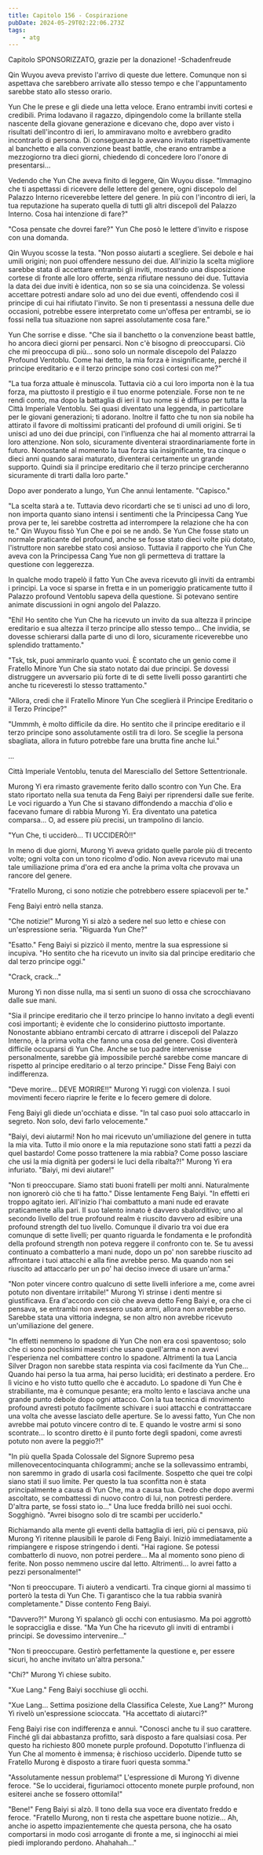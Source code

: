 ```yaml
---
title: Capitolo 156 - Cospirazione
pubDate: 2024-05-29T02:22:06.273Z
tags:
    - atg
---
```





Capitolo SPONSORIZZATO, grazie per la donazione!
-Schadenfreude


Qin Wuyou aveva previsto l'arrivo di queste due lettere. Comunque non si aspettava che sarebbero arrivate allo stesso tempo e che l'appuntamento sarebbe stato allo stesso orario.


Yun Che le prese e gli diede una letta veloce. Erano entrambi inviti cortesi e credibili.
Prima lodavano il ragazzo, dipingendolo come la brillante stella nascente della giovane generazione e dicevano che, dopo aver visto i risultati dell'incontro di ieri, lo ammiravano molto e avrebbero gradito incontrarlo di persona.
Di conseguenza lo avevano invitato rispettivamente al banchetto e alla convenzione beast battle, che erano entrambe a mezzogiorno tra dieci giorni, chiedendo di concedere loro l'onore di presentarsi...


Vedendo che Yun Che aveva finito di leggere, Qin Wuyou disse. "Immagino che ti aspettassi di ricevere delle lettere del genere, ogni discepolo del Palazzo Interno riceverebbe lettere del genere. In più con l'incontro di ieri, la tua reputazione ha superato quella di tutti gli altri discepoli del Palazzo Interno. Cosa hai intenzione di fare?"


"Cosa pensate che dovrei fare?" Yun Che posò le lettere d'invito e rispose con una domanda.


Qin Wuyou scosse la testa. "Non posso aiutarti a scegliere. Sei debole e hai umili origini; non puoi offendere nessuno dei due.
All'inizio la scelta migliore sarebbe stata di accettare entrambi gli inviti, mostrando una disposizione cortese di fronte alle loro offerte, senza rifiutare nessuno dei due. Tuttavia la data dei due inviti è identica, non so se sia una coincidenza. Se volessi accettare potresti andare solo ad uno dei due eventi, offendendo così il principe di cui hai rifiutato l'invito.
Se non ti presentassi a nessuna delle due occasioni, potrebbe essere interpretato come un'offesa per entrambi, se io fossi nella tua situazione non saprei assolutamente cosa fare."


Yun Che sorrise e disse. "Che sia il banchetto o la convenzione beast battle, ho ancora dieci giorni per pensarci. Non c'è bisogno di preoccuparsi. Ciò che mi preoccupa di più... sono solo un normale discepolo del Palazzo Profound Ventoblu. Come hai detto, la mia forza è insignificante, perché il principe ereditario e e il terzo principe sono così cortesi con me?"


"La tua forza attuale è minuscola. Tuttavia ciò a cui loro importa non è la tua forza, ma piuttosto il prestigio e il tuo enorme potenziale. Forse non te ne rendi conto, ma dopo la battaglia di ieri il tuo nome si è diffuso per tutta la Città Imperiale Ventoblu.
Sei quasi diventato una leggenda, in particolare per le giovani generazioni; ti adorano.
Inoltre il fatto che tu non sia nobile ha attirato il favore di moltissimi praticanti del profound di umili origini. Se ti unisci ad uno dei due principi, con l'influenza che hai al momento attrarrai la loro attenzione. Non solo, sicuramente diventerai straordinariamente forte in futuro.
Nonostante al momento la tua forza sia insignificante, tra cinque o dieci anni quando sarai maturato, diventerai certamente un grande supporto. Quindi sia il principe ereditario che il terzo principe cercheranno sicuramente di trarti dalla loro parte."


Dopo aver ponderato a lungo, Yun Che annuì lentamente. "Capisco."


"La scelta starà a te. Tuttavia devo ricordarti che se ti unisci ad uno di loro, non importa quanto siano intensi i sentimenti che la Principessa Cang Yue prova per te, lei sarebbe costretta ad interrompere la relazione che ha con te." Qin Wuyou fissò Yun Che e poi se ne andò.
Se Yun Che fosse stato un normale praticante del profound, anche se fosse stato dieci volte più dotato, l'istruttore non sarebbe stato così ansioso.
Tuttavia il rapporto che Yun Che aveva con la Principessa Cang Yue non gli permetteva di trattare la questione con leggerezza.


In qualche modo trapelò il fatto Yun Che aveva ricevuto gli inviti da entrambi i principi. La voce si sparse in fretta e in un pomeriggio praticamente tutto il Palazzo profound Ventoblu sapeva della questione.
Si potevano sentire animate discussioni in ogni angolo del Palazzo.


"Ehi! Ho sentito che Yun Che ha ricevuto un invito da sua altezza il principe ereditario e sua altezza il terzo principe allo stesso tempo... Che invidia, se dovesse schierarsi dalla parte di uno di loro, sicuramente riceverebbe uno splendido trattamento."


"Tsk, tsk, puoi ammirarlo quanto vuoi. È scontato che un genio come il Fratello Minore Yun Che sia stato notato dai due principi. Se dovessi distruggere un avversario più forte di te di sette livelli posso garantirti che anche tu riceveresti lo stesso trattamento."


"Allora, credi che il Fratello Minore Yun Che sceglierà il Principe Ereditario o il Terzo Principe?"


"Ummmh, è molto difficile da dire. Ho sentito che il principe ereditario e il terzo principe sono assolutamente ostili tra di loro. Se sceglie la persona sbagliata, allora in futuro potrebbe fare una brutta fine anche lui."


...


Città Imperiale Ventoblu, tenuta del Maresciallo del Settore Settentrionale.


Murong Yi era rimasto gravemente ferito dallo scontro con Yun Che. Era stato riportato nella sua tenuta da Feng Baiyi per riprendersi dalle sue ferite.
Le voci riguardo a Yun Che si stavano diffondendo a macchia d'olio e facevano fumare di rabbia Murong Yi. Era diventato una patetica comparsa... O, ad essere più precisi, un trampolino di lancio.


"Yun Che, ti ucciderò... TI UCCIDERÒ!!"


In meno di due giorni, Murong Yi aveva gridato quelle parole più di trecento volte; ogni volta con un tono ricolmo d'odio. Non aveva ricevuto mai una tale umiliazione prima d'ora ed era anche la prima volta che provava un rancore del genere.


"Fratello Murong, ci sono notizie che potrebbero essere spiacevoli per te."


Feng Baiyi entrò nella stanza.


"Che notizie!" Murong Yi si alzò a sedere nel suo letto e chiese con un'espressione seria. "Riguarda Yun Che?"


"Esatto." Feng Baiyi si pizzicò il mento, mentre la sua espressione si incupiva. "Ho sentito che ha ricevuto un invito sia dal principe ereditario che dal terzo principe oggi."


"Crack, crack..."


Murong Yi non disse nulla, ma si sentì un suono di ossa che scrocchiavano dalle sue mani.


"Sia il principe ereditario che il terzo principe lo hanno invitato a degli eventi così importanti; è evidente che lo considerino piuttosto importante.
Nonostante abbiano entrambi cercato di attrarre i discepoli del Palazzo Interno, è la prima volta che fanno una cosa del genere.
Così diventerà difficile occuparsi di Yun Che. Anche se tuo padre intervenisse personalmente, sarebbe già impossibile perché sarebbe come mancare di rispetto al principe ereditario o al terzo principe." Disse Feng Baiyi con indifferenza.


"Deve morire... DEVE MORIRE!!" Murong Yi ruggì con violenza. I suoi movimenti fecero riaprire le ferite e lo fecero gemere di dolore.


Feng Baiyi gli diede un'occhiata e disse. "In tal caso puoi solo attaccarlo in segreto. Non solo, devi farlo velocemente."


"Baiyi, devi aiutarmi! Non ho mai ricevuto un'umiliazione del genere in tutta la mia vita. Tutto il mio onore e la mia reputazione sono stati fatti a pezzi da quel bastardo! Come posso trattenere la mia rabbia? Come posso lasciare che usi la mia dignità per godersi le luci della ribalta?!" Murong Yi era infuriato. "Baiyi, mi devi aiutare!"


"Non ti preoccupare. Siamo stati buoni fratelli per molti anni. Naturalmente non ignorerò ciò che ti ha fatto." Disse lentamente Feng Baiyi. "In effetti eri troppo agitato ieri. All'inizio l'hai combattuto a mani nude ed eravate praticamente alla pari. Il suo talento innato è davvero sbalorditivo; uno al secondo livello del true profound realm è riuscito davvero ad esibire una profound strength del tuo livello. Comunque il divario tra voi due era comunque di sette livelli; per quanto riguarda le fondamenta e le profondità della profound strength non poteva reggere il confronto con te.
Se tu avessi continuato a combatterlo a mani nude, dopo un po' non sarebbe riuscito ad affrontare i tuoi attacchi e alla fine avrebbe perso. Ma quando non sei riuscito ad attaccarlo per un po' hai deciso invece di usare un'arma."


"Non poter vincere contro qualcuno di sette livelli inferiore a me, come avrei potuto non diventare irritabile!"
Murong Yi strinse i denti mentre si giustificava. Era d'accordo con ciò che aveva detto Feng Baiyi e, ora che ci pensava, se entrambi non avessero usato armi, allora non avrebbe perso.
Sarebbe stata una vittoria indegna, se non altro non avrebbe ricevuto un'umiliazione del genere.


"In effetti nemmeno lo spadone di Yun Che non era così spaventoso; solo che ci sono pochissimi maestri che usano quell'arma e non avevi l'esperienza nel combattere contro lo spadone. Altrimenti la tua Lancia Silver Dragon non sarebbe stata respinta via così facilmente da Yun Che... Quando hai perso la tua arma, hai perso lucidità; eri destinato a perdere.
Ero lì vicino e ho visto tutto quello che è accaduto. Lo spadone di Yun Che è strabiliante, ma è comunque pesante; era molto lento e lasciava anche una grande punto debole dopo ogni attacco. Con la tua tecnica di movimento profound avresti potuto facilmente schivare i suoi attacchi e contrattaccare una volta che avesse lasciato delle aperture. Se lo avessi fatto, Yun Che non avrebbe mai potuto vincere contro di te.
E quando le vostre armi si sono scontrate... lo scontro diretto è il punto forte degli spadoni, come avresti potuto non avere la peggio?!"


"In più quella Spada Colossale del Signore Supremo pesa millenovecentocinquanta chilogrammi; anche se la sollevassimo entrambi, non saremmo in grado di usarla così facilmente. Sospetto che quei tre colpi siano stati il suo limite. Per questo la tua sconfitta non è stata principalmente a causa di Yun Che, ma a causa tua.
Credo che dopo avermi ascoltato, se combattessi di nuovo contro di lui, non potresti perdere. D'altra parte, se fossi stato io..." Una luce fredda brillò nei suoi occhi. Sogghignò. "Avrei bisogno solo di tre scambi per ucciderlo."


Richiamando alla mente gli eventi della battaglia di ieri, più ci pensava, più Murong Yi ritenne plausibili le parole di Feng Baiyi.
Iniziò immediatamente a rimpiangere e rispose stringendo i denti. "Hai ragione. Se potessi combatterlo di nuovo, non potrei perdere... Ma al momento sono pieno di ferite. Non posso nemmeno uscire dal letto.
Altrimenti... lo avrei fatto a pezzi personalmente!"


"Non ti preoccupare. Ti aiuterò a vendicarti. Tra cinque giorni al massimo ti porterò la testa di Yun Che. Ti garantisco che la tua rabbia svanirà completamente." Disse contento Feng Baiyi.


"Davvero?!" Murong Yi spalancò gli occhi con entusiasmo. Ma poi aggrottò le sopracciglia e disse. "Ma Yun Che ha ricevuto gli inviti di entrambi i principi. Se dovessimo intervenire..."


"Non ti preoccupare. Gestirò perfettamente la questione e, per essere sicuri, ho anche invitato un'altra persona."


"Chi?" Murong Yi chiese subito.


"Xue Lang." Feng Baiyi socchiuse gli occhi.


"Xue Lang... Settima posizione della Classifica Celeste, Xue Lang?" Murong Yi rivelò un'espressione scioccata. "Ha accettato di aiutarci?"


Feng Baiyi rise con indifferenza e annuì. "Conosci anche tu il suo carattere. Finché gli dai abbastanza profitto, sarà disposto a fare qualsiasi cosa. Per questo ha richiesto 800 monete purple profound. Dopotutto l'influenza di Yun Che al momento è immensa; è rischioso ucciderlo. Dipende tutto se Fratello Murong è disposto a tirare fuori questa somma."


"Assolutamente nessun problema!" L'espressione di Murong Yi divenne feroce. "Se lo ucciderai, figuriamoci ottocento monete purple profound, non esiterei anche se fossero ottomila!"


"Bene!" Feng Baiyi si alzò. Il tono della sua voce era diventato freddo e feroce. "Fratello Murong, non ti resta che aspettare buone notizie... Ah, anche io aspetto impazientemente che questa persona, che ha osato comportarsi in modo così arrogante di fronte a me, si inginocchi ai miei piedi implorando perdono. Ahahahah..."





